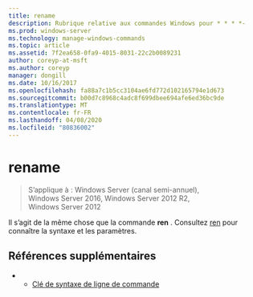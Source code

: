 ```yaml
---
title: rename
description: Rubrique relative aux commandes Windows pour * * * *-
ms.prod: windows-server
ms.technology: manage-windows-commands
ms.topic: article
ms.assetid: 7f2ea658-0fa9-4015-8031-22c2b0089231
author: coreyp-at-msft
ms.author: coreyp
manager: dongill
ms.date: 10/16/2017
ms.openlocfilehash: fa88a7c1b5cc3104ae6fd772d102165794e1d673
ms.sourcegitcommit: b00d7c8968c4adc8f699dbee694afe6ed36bc9de
ms.translationtype: MT
ms.contentlocale: fr-FR
ms.lasthandoff: 04/08/2020
ms.locfileid: "80836002"
---
```

# <a name="rename"></a>rename

>S’applique à : Windows Server (canal semi-annuel), Windows Server 2016, Windows Server 2012 R2, Windows Server 2012

Il s’agit de la même chose que la commande **ren** .
Consultez [ren](ren.md) pour connaître la syntaxe et les paramètres.
## <a name="additional-references"></a>Références supplémentaires
-   - [Clé de syntaxe de ligne de commande](command-line-syntax-key.md)

